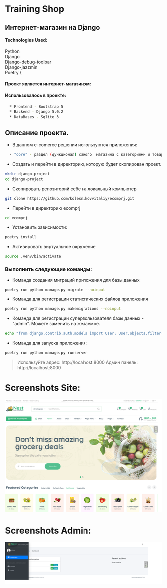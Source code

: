 # Training Shop
## Интернет-магазин на Django

#### Technologies Used:
Python \
Django \
Django-debug-toolbar \
Django-jazzmin \
Poetry \
#### Проект является интернет-магазином:
#### Использовалось в проекте:
```bash
  * Frontend - Bootstrap 5
  * Backend - Django 5.0.2
  * DataBases - Sqlite 3
```
## Описание проекта.

*  В данном e-comerce решении используются приложения:
```bash
  - "core" - раздел (функционал) самого  магазина с категориями и товарами.  
```

* Создать и перейти в директорию, которую будет скопирован проект.
```bash
mkdir django-project
cd django-project
```
* Скопировать репозиторий себе на локальный компьютер
```bash
git clone https://github.com/kolesnikovvitaliy/ecomprj.git
```
* Перейти в директорию ecomprj
```bash
cd ecomprj
```

* Установить зависимости:
```bash
poetry install
```

* Активировать виртуальное окружение 
```bash
source .venv/bin/activate 
```

### Выполнить следующие команды:

* Команда создания миграций приложения для базы данных
```bash
poetry run python manage.py migrate --noinput
```
* Команда для регистрации статистических файлов приложения 
```bash
poetry run python manage.py makemigrations --noinput
```
* Команда для регистрации суперпользователя базы данных - "admin". Можете заменить на желаемое.
```bash
echo "from django.contrib.auth.models import User; User.objects.filter(username='admin').exists() or User.objects.create_superuser('admin', '','admin' )" | poetry run python manage.py shell
```
* Команда для запуска приложения:
```bash
poetry run python manage.py runserver
```
> Используйте адрес: http://localhost:8000
> Админ панель: http://localhost:8000

# Screenshots Site:

<div class="img-div">
  <img src="https://github.com/kolesnikovvitaliy/ecomprj/blob/main/docs/img/scrin_site.png" width="800"/>
</div>

# Screenshots Admin:

<div class="img-div">
  <img src="https://github.com/kolesnikovvitaliy/ecomprj/blob/main/docs/img/scrin_admin.png" width="800"/>
</div>

